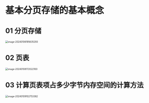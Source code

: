 # 基本分页存储的基本概念



## 01 分页存储

<img src="https://cvp.oss-cn-shanghai.aliyuncs.com/picgo/202401061956546.png" alt="image-20240106195635293" style="zoom:50%;" />



## 02 页表

<img src="https://cvp.oss-cn-shanghai.aliyuncs.com/picgo/202401081720372.png" alt="image-20240108172022100" style="zoom: 50%;" />



## 03 计算页表项占多少字节内存空间的计算方法

<img src="https://cvp.oss-cn-shanghai.aliyuncs.com/picgo/202401091027547.png" alt="image-20240109102753382" style="zoom:50%;" />
